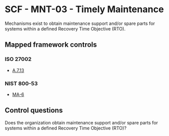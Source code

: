 # SCF - MNT-03 - Timely Maintenance
Mechanisms exist to obtain maintenance support and/or spare parts for systems within a defined Recovery Time Objective (RTO).
## Mapped framework controls
### ISO 27002
- [A.7.13](../iso27002/a-7.md#a713)
  
### NIST 800-53
- [MA-6](../nist80053/ma-6.md)
  
## Control questions
Does the organization obtain maintenance support and/or spare parts for systems within a defined Recovery Time Objective (RTO)?
  